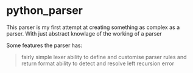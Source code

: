 # python_parser
This parser is my first attempt at creating something as complex as a parser.
With just abstract knowlage of the working of a parser

Some features the parser has:
> fairly simple lexer
> ability to define and customise parser rules and return format
> ability to detect and resolve left recursion error
